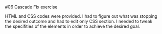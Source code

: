 #06 Cascade Fix exercise

HTML and CSS codes were provided. I had to figure out what was stopping the desired outcome and had to edit only CSS section. I needed to tweak the specifities of the elements in order to achieve the desired goal.